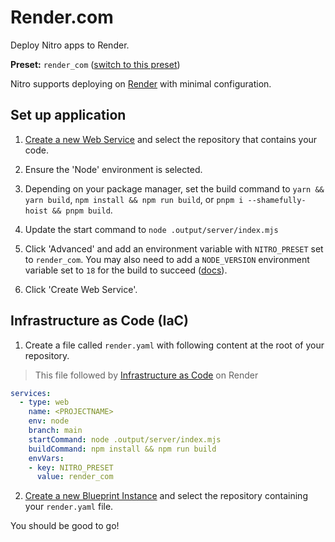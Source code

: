 # Render.com

Deploy Nitro apps to Render.

**Preset:** `render_com` ([switch to this preset](/deploy/#changing-the-deployment-preset))

Nitro supports deploying on [Render](https://render.com/) with minimal configuration.

## Set up application

1. [Create a new Web Service](https://dashboard.render.com/select-repo?type=web) and select the repository that contains your code.

1. Ensure the 'Node' environment is selected.

1. Depending on your package manager, set the build command to `yarn && yarn build`, `npm install && npm run build`, or `pnpm i --shamefully-hoist && pnpm build`.

1. Update the start command to `node .output/server/index.mjs`

1. Click 'Advanced' and add an environment variable with `NITRO_PRESET` set to `render_com`. You may also need to add a `NODE_VERSION` environment variable set to `18` for the build to succeed ([docs](https://render.com/docs/node-version)).

1. Click 'Create Web Service'.
 

## Infrastructure as Code (IaC)

1. Create a file called `render.yaml` with following content at the root of your repository.
> This file followed by [Infrastructure as Code](https://render.com/docs/infrastructure-as-code) on Render

```yaml
services:
  - type: web
    name: <PROJECTNAME>
    env: node
    branch: main
    startCommand: node .output/server/index.mjs
    buildCommand: npm install && npm run build
    envVars:
    - key: NITRO_PRESET
      value: render_com
```
2. [Create a new Blueprint Instance](https://dashboard.render.com/select-repo?type=blueprint) and select the repository containing your `render.yaml` file.


You should be good to go!
